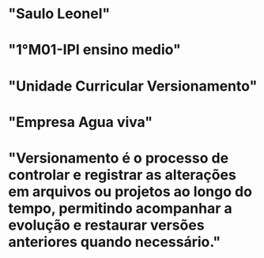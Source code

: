 # "Saulo Leonel"
# "1°M01-IPI ensino medio"
# "Unidade Curricular Versionamento"
# "Empresa Agua viva"
# "Versionamento é o processo de controlar e registrar as alterações em arquivos ou projetos ao longo do tempo, permitindo acompanhar a evolução e restaurar versões anteriores quando necessário."